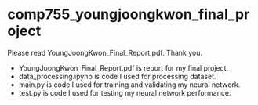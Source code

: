 # comp755_youngjoongkwon_final_project

Please read YoungJoongKwon_Final_Report.pdf. Thank you.

- YoungJoongKwon_Final_Report.pdf is report for my final project.
- data_processing.ipynb is code I used for processing dataset.
- main.py is code I used for training and validating my neural network.
- test.py is code I used for testing my neural network performance. 
